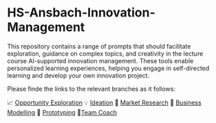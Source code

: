 # HS-Ansbach-Innovation-Management
This repository contains a range of prompts that should facilitate exploration, guidance on complex topics, and creativity in the lecture course AI-supported innovation management. These tools enable personalized learning experiences, helping you engage in self-directed learning and develop your own innovation project.

Please finde the links to the relevant branches as it follows:

📈 [Opportunity Exploration](https://github.com/johaehnlein/HS-Ansbach-Innovation-Management/tree/Opportunity-Exploration)
💡 [Ideation](https://github.com/johaehnlein/HS-Ansbach-Innovation-Management/tree/Ideation)
🔎 [Market Research](https://github.com/johaehnlein/HS-Ansbach-Innovation-Management/tree/Market-Research)
👔 [Business Modelling](https://github.com/johaehnlein/HS-Ansbach-Innovation-Management/tree/Business-Modelling)
🔧 [Prototyping](https://github.com/johaehnlein/HS-Ansbach-Innovation-Management/tree/Prototyping)
👩‍[Team Coach](https://github.com/johaehnlein/HS-Ansbach-Innovation-Management/tree/Prototyping)
